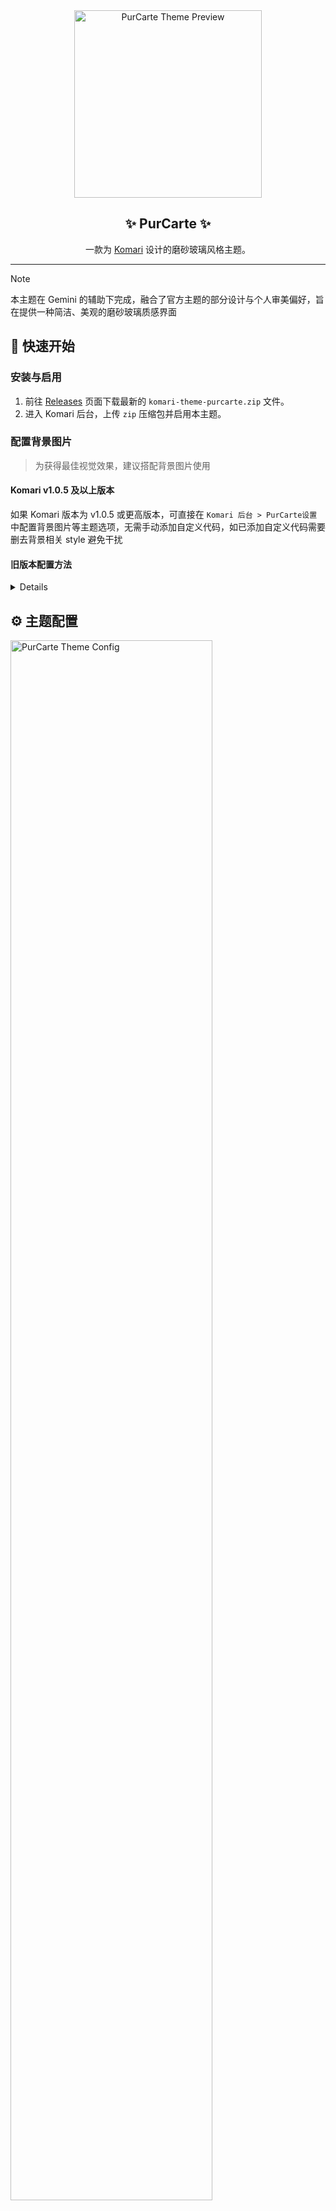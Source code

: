 <div align="center">

<img width="300" src="./preview.png" alt="PurCarte Theme Preview">

## ✨ PurCarte ✨

一款为 [Komari](https://github.com/komari-monitor/komari) 设计的磨砂玻璃风格主题。

</div>

---

> [!NOTE]
> 本主题在 Gemini 的辅助下完成，融合了官方主题的部分设计与个人审美偏好，旨在提供一种简洁、美观的磨砂玻璃质感界面

## 🚀 快速开始

### 安装与启用

1.  前往 [Releases](https://github.com/Montia37/komari-theme-purcarte/releases) 页面下载最新的 `komari-theme-purcarte.zip` 文件。
2.  进入 Komari 后台，上传 `zip` 压缩包并启用本主题。

### 配置背景图片

> 为获得最佳视觉效果，建议搭配背景图片使用

#### Komari v1.0.5 及以上版本

如果 Komari 版本为 v1.0.5 或更高版本，可直接在 `Komari 后台 > PurCarte设置` 中配置背景图片等主题选项，无需手动添加自定义代码，如已添加自定义代码需要删去背景相关 style 避免干扰

#### 旧版本配置方法

<details>

对于旧版本，请在 `Komari 后台 > 设置 > 站点 > 自定义 Body` 处添加以下代码并保存：

```html
<style>
  /* 自定义背景图片 */
  body::before {
    content: "";
    position: fixed;
    top: 0;
    left: 0;
    width: 100%;
    height: 100%;
    z-index: -1;
    background: url(https://i.yon.li/w/682f73d97eade.png) center/cover no-repeat;
  }
</style>
```

</details>

## ⚙️ 主题配置

<img width="80%" src="./public/examples/PurCarte-Theme-Config.png" alt="PurCarte Theme Config">

本主题支持通过 Komari 后台进行详细配置，所有可用选项如下：

#### 样式调整

- **主要内容宽度** (`mainWidth`)
  - **类型:** `number`
  - **默认值:** `85`
  - **说明:** 调整主要内容的最大宽度，单位为视口宽度的百分比（vw），建议值为 80-90

- **桌面端背景图片链接** (`backgroundImage`)
  - **类型:** `string`
  - **默认值:** `/assets/Moonlit-Scenery.webp`
  - **说明:** 目前支持单张背景图片或图片api，使用“|”分隔亮色模式和暗色模式，填写单个则同时用于亮暗模式，请自行测试（eg: `https://test.com/1.png`）

- **移动端背景图片链接** (`backgroundImageMobile`)
  - **类型:** `string`
  - **默认值:** `(空)`
  - **说明:** 移动端背景图片链接，与桌面端一样区分亮暗模式，留空则使用桌面端背景

- **启用视频背景** (`enableVideoBackground`)
  - **类型:** `switch`
  - **默认值:** `false`
  - **说明:** 启用后将使用视频作为背景

- **桌面端视频背景链接** (`videoBackgroundUrl`)
  - **类型:** `string`
  - **默认值:** `/assets/LanternRivers_1080p15fps2Mbps3s.mp4`
  - **说明:** 视频背景链接（eg: `https://test.com/1.mp4`），使用“|”分隔亮色模式和暗色模式，填写单个则同时用于亮暗模式，建议使用无声视频，且视频文件较大时可能会影响加载速度

- **移动端视频背景链接** (`videoBackgroundUrlMobile`)
  - **类型:** `string`
  - **默认值:** `(空)`
  - **说明:** 移动端视频背景链接，与桌面端一样区分亮暗模式，留空则使用桌面端视频

- **启用磨砂玻璃效果** (`enableBlur`)
  - **类型:** `switch`
  - **默认值:** `true`
  - **说明:** 启用后将使主要容器拥有磨砂玻璃效果

- **磨砂玻璃模糊值** (`blurValue`)
  - **类型:** `number`
  - **默认值:** `10`
  - **说明:** 调整模糊值大小，数值越大模糊效果越明显，建议值为 5-20，为 0 则表示不启用模糊效果

- **磨砂玻璃背景色** (`blurBackgroundColor`)
  - **类型:** `string`
  - **默认值:** `rgba(255, 255, 255, 0.5)|rgba(0, 0, 0, 0.5)`
  - **说明:** 调整模糊背景色，推荐 rgba 颜色值（eg: rgba(255, 255, 255, 0.5)|rgba(0, 0, 0, 0.5)），使用“|”分隔亮色模式和暗色模式的颜色值，填写单个则同时用于亮暗模式

- **启用标签透明背景** (`enableTransparentTags`)
  - **类型:** `switch`
  - **默认值:** `true`
  - **说明:** 启用后标签将使用较为透明的背景色，当背景情况复杂导致标签难以辨识时建议关闭

- **标签默认颜色列表** (`tagDefaultColorList`)
  - **类型:** `string`
  - **默认值:** `ruby,gray,gold,bronze,brown,yellow,amber,orange,tomato,red`
  - **说明:** 标签默认颜色列表，展示的标签将按顺序调用该颜色池，逗号分隔（可用的颜色列表请参考：[Radix Color](https://www.radix-ui.com/themes/docs/theme/color)，改完没有生效则说明填写有误）

- **默认主题颜色** (`selectThemeColor`)
  - **类型:** `select`
  - **默认值:** `violet`
  - **说明:** 设置默认主题颜色，颜色对照请参考：[Radix Color](https://www.radix-ui.com/themes/docs/theme/color)

#### 浏览器本地存储配置

- **启用 localStorage 配置** (`enableLocalStorage`)
  - **类型:** `switch`
  - **默认值:** `true`
  - **说明:** 启用后将优先使用用户浏览器本地配置的视图和外观设置。关闭后将强制使用下方的主题配置，本地可调整但刷新即恢复

- **默认展示视图** (`selectedDefaultView`)
  - **类型:** `select`
  - **默认值:** `grid`
  - **说明:** 设置默认展示视图为网格或表格

- **默认外观** (`selectedDefaultAppearance`)
  - **类型:** `select`
  - **默认值:** `system`
  - **说明:** 设置默认外观为浅色、深色或系统主题

- **状态卡片显示控制** (`statusCardsVisibility`)
  - **类型:** `string`
  - **默认值:** `currentTime:true,currentOnline:true,regionOverview:true,trafficOverview:true,networkSpeed:true`
  - **说明:** 控制状态卡片的显示与隐藏，格式为 卡片名称:显示状态（true/false），多个卡片使用逗号分隔，支持的卡片名称包括 currentTime（当前时间）, currentOnline（当前在线）, regionOverview（点亮地区）, trafficOverview（流量概览）, networkSpeed（网络速率）

#### 标题栏设置

- **启用标题栏左侧 Logo** (`enableLogo`)
  - **类型:** `switch`
  - **默认值:** `false`
  - **说明:** 启用后默认在标题栏左侧显示 Logo

- **Logo 图片链接** (`logoUrl`)
  - **类型:** `string`
  - **默认值:** `/assets/logo.png`
  - **说明:** Logo 图片链接（eg: `https://test.com/logo.png`）

- **启用标题栏标题** (`enableTitle`)
  - **类型:** `switch`
  - **默认值:** `true`
  - **说明:** 启用后默认在顶栏左侧显示标题

- **标题栏标题文本** (`titleText`)
  - **类型:** `string`
  - **默认值:** `(空)`
  - **说明:** 标题栏左侧显示的文本（留空则使用站点标题）

- **启用搜索按钮** (`enableSearchButton`)
  - **类型:** `switch`
  - **默认值:** `true`
  - **说明:** 启用后默认在标题栏右侧显示搜索按钮

- **启用管理按钮** (`enableAdminButton`)
  - **类型:** `switch`
  - **默认值:** `true`
  - **说明:** 启用后默认在标题栏右侧显示管理按钮

#### 内容设置

- **启用 JSON-RPC2 API 适配（实验性，未完全支持特性）** (`enableJsonRPC2Api`)
  - **类型:** `switch`
  - **默认值:** `false`
  - **说明:** 启用后将在支持的 Komari 版本（>=1.0.7）优先使用 JSON-RPC2 API 获取数据，以提升兼容性和性能，若出现问题请关闭此选项

- **是否在标题栏中显示统计信息** (`isShowStatsInHeader`)
  - **类型:** `switch`
  - **默认值:** `false`
  - **说明:** 启用后将在标题栏中显示统计信息，仅在大屏桌面端有效，当标题栏空间不足时将恢复原统计栏位置

- **合并分组栏与统计栏** (`mergeGroupsWithStats`)
  - **类型:** `switch`
  - **默认值:** `false`
  - **说明:** 启用后分组栏将合并到统计栏中，并以下拉菜单形式展示

- **启用统计栏** (`enableStatsBar`)
  - **类型:** `switch`
  - **默认值:** `true`
  - **说明:** 启用后默认显示统计栏

- **启用排序控制** (`enableSortControl`)
  - **类型:** `switch`
  - **默认值:** `false`
  - **说明:** 启用后在统计栏添加排序控制下拉菜单选项，分别对流量上下行和网速上下行进行升降排序，仅在启用统计栏时有效

- **启用分组栏** (`enableGroupedBar`)
  - **类型:** `switch`
  - **默认值:** `true`
  - **说明:** 启用后默认显示分组栏

- **启用 SWAP 显示** (`enableSwap`)
  - **类型:** `switch`
  - **默认值:** `true`
  - **说明:** 启用后默认显示 SWAP 信息

- **是否在卡片中显示硬件信息栏** (`isShowHWBarInCard`)
  - **类型:** `switch`
  - **默认值:** `true`
  - **说明:** 启用后将在节点卡片中标题栏之下显示硬件信息栏（CPU、内存和硬盘总量）

- **是否在流量进度条下方显示数值** (`isShowValueUnderProgressBar`)
  - **类型:** `switch`
  - **默认值:** `false`
  - **说明:** 启用后将在内存、SWAP、硬盘占用情况进度条下方显示实际占用数值

- **流量进度条样式** (`selectTrafficProgressStyle`)
  - **类型:** `select`
  - **默认值:** `circular`
  - **说明:** 设置流量进度条样式为 circular（环形）或 linear（线形）

- **启用列表视图进度条** (`enableListItemProgressBar`)
  - **类型:** `switch`
  - **默认值:** `true`
  - **说明:** 启用后列表视图中将会显示进度条来表示使用率

#### Instance 设置

- **启用 Instance 详情信息** (`enableInstanceDetail`)
  - **类型:** `switch`
  - **默认值:** `true`
  - **说明:** 启用后默认显示 Instance 详情

- **启用延迟图表** (`enablePingChart`)
  - **类型:** `switch`
  - **默认值:** `true`
  - **说明:** 启用后默认显示延迟图表

- **启用连接断点** (`enableConnectBreaks`)
  - **类型:** `switch`
  - **默认值:** `false`
  - **说明:** 启用后图表中的曲线将会跨过断点形成连续的线条，并使用半透明的垂直参考线来标记断点位置

- **延迟图表最大渲染点数** (`pingChartMaxPoints`)
  - **类型:** `number`
  - **默认值:** `0`
  - **说明:** 设置延迟图表的最大渲染点数来优化图表渲染，0 表示不限制，推荐值为 2000 或更小的值

## 🛠️ 本地开发

1.  **克隆仓库**

    ```bash
    git clone https://github.com/Montia37/komari-theme-purcarte.git
    cd komari-theme-purcarte
    ```

2.  **安装依赖**

    ```bash
    yarn install
    ```

3.  **启动开发服务器**

    ```bash
    yarn dev
    ```

4.  在浏览器中打开 `http://localhost:5173` (或 Vite 提示的其他端口) 即可进行预览和调试。

## 📄 许可证

本项目采用 [MIT License](LICENSE) 授权。
